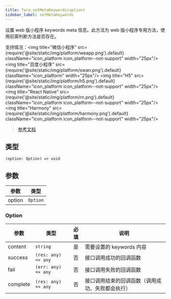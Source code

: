 ```yaml
---
title: Taro.setMetaKeywords(option)
sidebar_label: setMetaKeywords
---
```


设置 web 版小程序 keywords meta 信息。此方法为 web 版小程序专用方法，使用前需判断方法是否存在。

支持情况：<img title="微信小程序" src={require('@site/static/img/platform/weapp.png').default} className="icon_platform icon_platform--not-support" width="25px"/> <img title="百度小程序" src={require('@site/static/img/platform/swan.png').default} className="icon_platform" width="25px"/> <img title="H5" src={require('@site/static/img/platform/h5.png').default} className="icon_platform icon_platform--not-support" width="25px"/> <img title="React Native" src={require('@site/static/img/platform/rn.png').default} className="icon_platform icon_platform--not-support" width="25px"/> <img title="Harmony" src={require('@site/static/img/platform/harmony.png').default} className="icon_platform icon_platform--not-support" width="25px"/>

> [参考文档](https://smartprogram.baidu.com/docs/develop/api/open/swan-setMetaKeywords/)

## 类型

```tsx
(option: Option) => void
```

## 参数

| 参数 | 类型 |
| --- | --- |
| option | `Option` |

### Option

| 参数 | 类型 | 必填 | 说明 |
| --- | --- | :---: | --- |
| content | `string` | 是 | 需要设置的 keywords 内容 |
| success | `(res: any) => any` | 否 | 接口调用成功的回调函数 |
| fail | `(err: any) => any` | 否 | 接口调用失败的回调函数 |
| complete | `(res: any) => any` | 否 | 接口调用结束的回调函数（调用成功、失败都会执行） |
